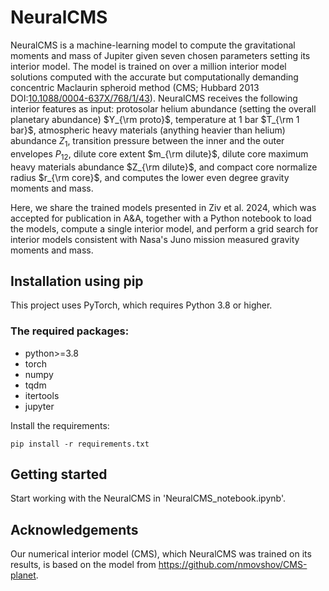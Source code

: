 # NeuralCMS

NeuralCMS is a machine-learning model to compute the gravitational moments and mass of Jupiter given seven chosen parameters setting its interior model. The model is trained on over a million interior model solutions computed with the accurate but computationally demanding concentric Maclaurin spheroid method (CMS; Hubbard 2013 DOI:[10.1088/0004-637X/768/1/43](https://ui.adsabs.harvard.edu/link_gateway/2013ApJ...768...43H/doi:10.1088/0004-637X/768/1/43)). NeuralCMS receives the following interior features as input: protosolar helium abundance (setting the overall planetary abundance) $Y_{\rm proto}$, temperature at 1 bar $T_{\rm 1 bar}$, atmospheric heavy materials (anything heavier than helium) abundance $Z_1$, transition pressure between the inner and the outer envelopes $P_{12}$, dilute core extent $m_{\rm dilute}$, dilute core maximum heavy materials abundance $Z_{\rm dilute}$, and compact core normalize radius $r_{\rm core}$, and computes the lower even degree gravity moments and mass.

Here, we share the trained models presented in Ziv et al. 2024, which was accepted for publication in A&A, together with a Python notebook to load the models, compute a single interior model, and perform a grid search for interior models consistent with Nasa's Juno mission measured gravity moments and mass.

## Installation using pip

This project uses PyTorch, which requires Python 3.8 or higher.

### The required packages:
- python>=3.8
- torch
- numpy
- tqdm
- itertools
- jupyter

Install the requirements:
```
pip install -r requirements.txt
```

## Getting started

Start working with the NeuralCMS in 'NeuralCMS_notebook.ipynb'.

## Acknowledgements

Our numerical interior model (CMS), which NeuralCMS was trained on its results, is based on the model from https://github.com/nmovshov/CMS-planet.
